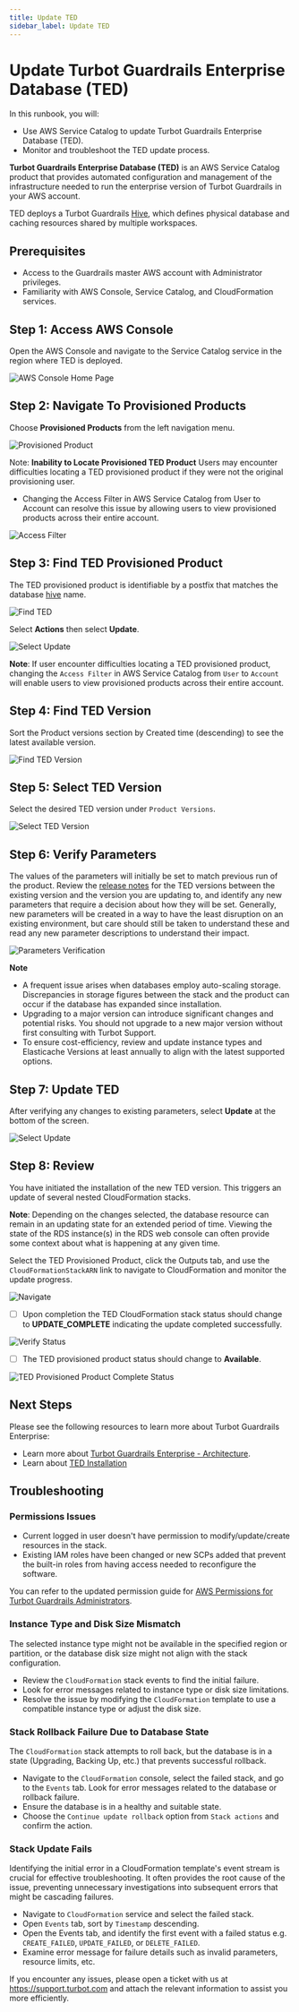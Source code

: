 ```yaml
---
title: Update TED
sidebar_label: Update TED
---
```


# Update Turbot Guardrails Enterprise Database (TED)

In this runbook, you will:
- Use AWS Service Catalog to update Turbot Guardrails Enterprise Database (TED).
- Monitor and troubleshoot the TED update process.

**Turbot Guardrails Enterprise Database (TED)** is an AWS Service Catalog product that provides automated configuration and management of the infrastructure needed to run the enterprise version of Turbot Guardrails in your AWS account.

TED deploys a Turbot Guardrails [Hive](https://turbot.com/guardrails/docs/enterprise/architecture#hives), which defines physical database and caching resources shared by multiple workspaces.

## Prerequisites

- Access to the Guardrails master AWS account with Administrator privileges.
- Familiarity with AWS Console, Service Catalog, and CloudFormation services.

## Step 1: Access AWS Console

Open the AWS Console and navigate to the Service Catalog service in the region where TED is deployed.

![AWS Console Home Page](/images/docs/guardrails/runbooks/enterprise-install/update-ted/ted-update-aws-console.png)

## Step 2: Navigate To Provisioned Products

Choose **Provisioned Products** from the left navigation menu.

![Provisioned Product](/images/docs/guardrails/runbooks/enterprise-install/update-ted/ted-update-service-catalog.png)

Note: **Inability to Locate Provisioned TED Product**
Users may encounter difficulties locating a TED provisioned product if they were not the original provisioning user.
- Changing the Access Filter in AWS Service Catalog from User to Account can resolve this issue by allowing users to view provisioned products across their entire account.

![Access Filter](/images/docs/guardrails/runbooks/enterprise-install/update-ted/ted-update-access-filter.png)

## Step 3: Find TED Provisioned Product

The TED provisioned product is identifiable by a postfix that matches the database [hive](https://turbot.com/guardrails/docs/enterprise/architecture#hives) name.

![Find TED](/images/docs/guardrails/runbooks/enterprise-install/update-ted/update-ted-find-ted.png)

Select **Actions** then select **Update**.

![Select Update](/images/docs/guardrails/runbooks/enterprise-install/update-ted/update-ted-actions-update.png)

**Note**:
If user encounter difficulties locating a TED provisioned product, changing the `Access Filter` in AWS Service Catalog from `User` to `Account` will enable users to view provisioned products across their entire account.

## Step 4: Find TED Version

Sort the Product versions section by Created time (descending) to see the latest available version.

![Find TED Version](/images/docs/guardrails/runbooks/enterprise-install/update-ted/update-ted-find-versions.png)

## Step 5: Select TED Version

Select the desired TED version under `Product Versions`.

![Select TED Version](/images/docs/guardrails/runbooks/enterprise-install/update-ted/update-ted-select-version.png)

## Step 6: Verify Parameters

The values of the parameters will initially be set to match previous run of the product. Review the [release notes](https://turbot.com/guardrails/changelog?tag=ted) for the TED versions between the existing version and the version you are updating to, and identify any new parameters that require a decision about how they will be set. Generally, new parameters will be created in a way to have the least disruption on an existing environment, but care should still be taken to understand these and read any new parameter descriptions to understand their impact.

![Parameters Verification](/images/docs/guardrails/runbooks/enterprise-install/update-ted/update-ted-verify-parameters.png)

**Note**

- A frequent issue arises when databases employ auto-scaling storage. Discrepancies in storage figures between the stack and the product can occur if the database has expanded since installation.
- Upgrading to a major version can introduce significant changes and potential risks. You should not upgrade to a new major version without first consulting with Turbot Support.
- To ensure cost-efficiency, review and update instance types and Elasticache Versions at least annually to align with the latest supported options.


## Step 7: Update TED

After verifying any changes to existing parameters, select **Update** at the bottom of the screen.

![Select Update](/images/docs/guardrails/runbooks/enterprise-install/update-ted/update-ted-select-update.png)

## Step 8: Review

You have initiated the installation of the new TED version. This triggers an update of several nested CloudFormation stacks.

**Note**: Depending on the changes selected, the database resource can remain in an updating state for an extended period of time. Viewing the state of the RDS instance(s) in the RDS web console can often provide some context about what is happening at any given time.

Select the TED Provisioned Product, click the Outputs tab, and use the `CloudFormationStackARN` link to navigate to CloudFormation and monitor the update progress.

![Navigate ](/images/docs/guardrails/runbooks/enterprise-install/update-ted/update-ted-navigate-cfn.png)

- [ ] Upon completion the TED CloudFormation stack status should change to **UPDATE_COMPLETE** indicating the update completed successfully.

![Verify Status](/images/docs/guardrails/runbooks/enterprise-install/update-ted/update-ted-cfn-complete.png)

- [ ] The TED provisioned product status should change to **Available**.

![TED Provisioned Product Complete Status](/images/docs/guardrails/runbooks/enterprise-install/update-ted/update-ted-update-complete.png)

## Next Steps

Please see the following resources to learn more about Turbot Guardrails Enterprise:

- Learn more about [Turbot Guardrails Enterprise - Architecture](https://turbot.com/guardrails/docs/enterprise/architecture).
- Learn about [TED Installation](https://turbot.com/guardrails/docs/enterprise/installation/ted-installation)

## Troubleshooting

### Permissions Issues

- Current logged in user doesn't have permission to modify/update/create resources in the stack.
- Existing IAM roles have been changed or new SCPs added that prevent the built-in roles from having access needed to reconfigure the software.

You can refer to the updated  permission guide for [AWS Permissions for Turbot Guardrails Administrators](https://turbot.com/guardrails/docs/enterprise/FAQ/admin-permissions#aws-permissions-for-turbot-guardrails-administrators).

### Instance Type and Disk Size Mismatch

The selected instance type might not be available in the specified region or partition, or the database disk size might not align with the stack configuration.

- Review the `CloudFormation` stack events to find the initial failure.
- Look for error messages related to instance type or disk size limitations.
- Resolve the issue by modifying the `CloudFormation` template to use a compatible instance type or adjust the disk size.

### Stack Rollback Failure Due to Database State

The `CloudFormation` stack attempts to roll back, but the database is in a state (Upgrading, Backing Up, etc.) that prevents successful rollback.

- Navigate to the `CloudFormation` console, select the failed stack, and go to the `Events` tab. Look for error messages related to the database or rollback failure.
- Ensure the database is in a healthy and suitable state.
- Choose the `Continue update rollback` option from `Stack actions` and confirm the action.

### Stack Update Fails

Identifying the initial error in a CloudFormation template's event stream is crucial for effective troubleshooting. It often provides the root cause of the issue, preventing unnecessary investigations into subsequent errors that might be cascading failures.

- Navigate to `CloudFormation` service and select the failed stack.
- Open `Events` tab, sort by `Timestamp` descending.
- Open the Events tab, and identify the first event with a failed status e.g. `CREATE_FAILED`, `UPDATE_FAILED`, or `DELETE_FAILED`.
- Examine error message for failure details such as invalid parameters, resource limits, etc.

If you encounter any issues, please open a ticket with us at https://support.turbot.com and attach the relevant information to assist you more efficiently.